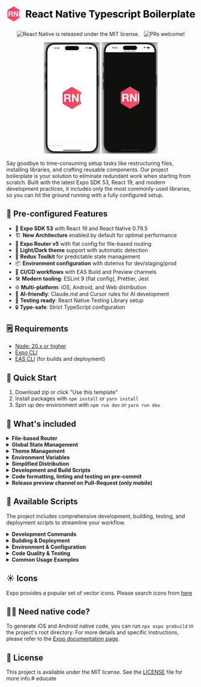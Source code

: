 <h1 align="center">
  <img src='https://github.com/wataru-maeda/react-native-boilerplate/blob/main/__DELELE_ME__/banner.png' width='600'>
</h1>

<p align="center">
  <img src="https://img.shields.io/badge/license-MIT-blue.svg" alt="React Native is released under the MIT license." />
  <img src="https://github.com/wataru-maeda/react-native-boilerplate/actions/workflows/preview.yml/badge.svg" alt="" />
  <img src="https://github.com/wataru-maeda/react-native-boilerplate/actions/workflows/test.yml/badge.svg" alt="" />
  <img src="https://img.shields.io/badge/PRs-welcome-brightgreen.svg" alt="PRs welcome!" />
</p>

<p align="center">
  <img src='https://github.com/wataru-maeda/react-native-boilerplate/blob/main/__DELELE_ME__/demo-light-theme.gif' width='150px'>
  <img src='https://github.com/wataru-maeda/react-native-boilerplate/blob/main/__DELELE_ME__/demo-dark-theme.gif' width='150px'>
</p>

Say goodbye to time-consuming setup tasks like restructuring files, installing libraries, and crafting reusable components. Our project boilerplate is your solution to eliminate redundant work when starting from scratch. Built with the latest Expo SDK 53, React 19, and modern development practices, it includes only the most commonly-used libraries, so you can hit the ground running with a fully configured setup.

## 🎯 Pre-configured Features

- 📱 **Expo SDK 53** with React 19 and React Native 0.79.5
- 🏗️ **New Architecture** enabled by default for optimal performance
- 🧭 **Expo Router v5** with flat config for file-based routing
- 🎨 **Light/Dark theme** support with automatic detection
- 🔄 **Redux Toolkit** for predictable state management
- 📦 **Environment configuration** with dotenvx for dev/staging/prod
- 🚀 **CI/CD workflows** with EAS Build and Preview channels
- 🛠️ **Modern tooling**: ESLint 9 (flat config), Prettier, Jest
- 🌐 **Multi-platform**: iOS, Android, and Web distribution
- 📝 **AI-friendly**: Claude.md and Cursor rules for AI development
- 🧪 **Testing ready**: React Native Testing Library setup
- 🔒 **Type-safe**: Strict TypeScript configuration

## 🗒️ Requirements

- [Node: 20.x or higher](https://nodejs.org/en)
- [Expo CLI](https://docs.expo.dev/more/expo-cli/)
- [EAS CLI](https://docs.expo.dev/build/setup/) (for builds and deployment)

## 🚀 Quick Start

1. Download zip or click "Use this template"
2. Install packages with `npm install` or `yarn install`
3. Spin up dev environment with `npm run dev` or `yarn run dev`

## 🤖 What's included

<details>
  <summary><b>File-based Router</b></summary>
  
####

The project uses [**Expo Router**](https://docs.expo.dev/router/introduction/) with a pre-configured navigation structure which has updated from react-navigation. The navigation structure is based on file-based routing, making it easier to manage and navigate between screens. The project has a pre-configured navigation structure with a drawer and tab navigation. You can easily add new screens and navigations by following the existing structure:

```
Root (Drawer)
├── Home Tab
│   └── Stack
│       ├── Home Screen
│       └── Details Screen
└── Profile Tab
    └── Stack
        ├── Profile Screen
        └── Details Screen
```

</details>

<details>
  <summary><b>Global State Management</b></summary>

####

### State Management with Redux Toolkit
---

This project uses [**Redux Toolkit**](https://redux-toolkit.js.org/) for global state management, pre-configured with Redux Hooks for immediate use. 

#### Getting Started
1. Explore existing slices in the [`/slices`](https://github.com/wataru-maeda/react-native-boilerplate/tree/main/slices) directory
2. See usage examples in [`/app/_layout.tsx`](https://github.com/wataru-maeda/react-native-boilerplate/blob/main/app/_layout.tsx#L23)

#### Adding New State
1. Copy [`/slices/app.slice.ts`](https://github.com/wataru-maeda/react-native-boilerplate/blob/main/slices/app.slice.ts)
2. Rename and modify for your needs
3. Add your slice to [`/utils/store.ts`](https://github.com/wataru-maeda/react-native-boilerplate/blob/main/utils/store.ts#L10)

#### Development
Redux logger is enabled by default. To disable, remove the logger from [`/utils/store.ts`](https://github.com/wataru-maeda/react-native-boilerplate/blob/main/utils/store.ts#L13).

</details>

<details>
  <summary><b>Theme Management</b></summary>

####

The project simplifies asset and theme management through a centralized [`/theme`](https://github.com/wataru-maeda/react-native-boilerplate/tree/main/theme) directory that handles images, icons, fonts, and colors, with built-in asset preloading and SVG support for optimal performance, while also providing a custom `useColorScheme` hook (located in [`/hooks/useColorScheme.ts`](https://github.com/wataru-maeda/react-native-boilerplate/blob/main/hooks/useColorScheme.ts)) that automatically detects and adapts colors based on the current theme across both mobile and web platforms - making it easy to implement dynamic theming by returning the current color scheme name and flags (isDark, isLight) for conditional styling.

</details>

<details>
  <summary><b>Environment Variables</b></summary>

####

### Environment Variables Management
---

The project uses [`dotenvx`](https://dotenvx.com/) to handle environment variables across both Expo CLI and EAS CLI builds. Here's how it works:

#### Setup Structure
- `.env.dev.example` - Development environment template
- `.env.prod.example` - Production environment template
- Configuration in [`app.config.ts`](https://github.com/wataru-maeda/react-native-boilerplate/blob/main/app.config.ts) and [`utils/config.ts`](https://github.com/wataru-maeda/react-native-boilerplate/blob/main/utils/config.ts)

#### Getting Started with Your Expo Account
1. Rename `.env.dev.example` to `.env.dev`
2. Update `owner` in [`app.json`](https://github.com/wataru-maeda/react-native-boilerplate/blob/main/app.json#L6) with your Expo username
3. Set your `EXPO_SLUG` and `EXPO_PROJECT_ID` in `.env.dev`

#### Adding New Environment Variables
1. Add variables to both `.env.dev` and `.env.prod`
2. Include them in `app.config.ts` under the [`extra`](https://github.com/wataru-maeda/react-native-boilerplate/blob/main/app.config.ts#L29) object
3. Define them in [`utils/config.ts`](https://github.com/wataru-maeda/react-native-boilerplate/blob/main/utils/config.ts#L6)

#### Verify Configuration
- Check variables in the app's bottom sheet OR...
- Run `npm run dev:config:public` to view loaded variables in console

### Environment Variables & Security
---

The project intentionally avoids using `EXPO_PUBLIC_` prefix for environment variables, instead utilizing EAS secrets for enhanced security. Here's why:

#### Current Approach
- Variables are uploaded to EAS servers as `secrets`
- Securely accessible only during EAS build and submit processes
- Use `npm run dev:secret:push` to automatically upload variables from `.env.dev` and `.env.prod`

#### Alternative Approach
If you prefer direct access via `process.env`:
- Use `EXPO_PUBLIC_` prefix for non-sensitive data
- **Warning**: Never store sensitive information with `EXPO_PUBLIC_` prefix as it exposes data to clients
- For sensitive data handling, follow [React Native's security guidelines](https://reactnative.dev/docs/security#storing-sensitive-info) for storing sensitive information

</details>

<details>
  <summary><b>Simplified Distribution</b></summary>

####

The project streamlines deployment with simple commands - use `npm run dev:build:mobile` to generate iOS (IPA) and Android (APK) distributions, and `npm run dev:deploy:web` to deploy the web version to EAS Hosting.

</details>

<details>
  <summary><b>Development and Build Scripts</b></summary>

####

#### Development:
- `npm run dev` - Run on all platforms
- `npm run dev:ios` - Run iOS only
- `npm run dev:android` - Run Android only
- `npm run dev:web` - Run web only

#### Building:
- `npm run dev:build:mobile` - Build mobile apps
- `npm run dev:build:web` - Build web app
- `npm run dev:deploy:web` - Deploy web app to [EAS Hosting](https://docs.expo.dev/eas/hosting/introduction/)

#### Testing:
- `npm run lint` - Run ESLint
- `npm run format` - Run Prettier
- `npm run test` - Run Jest tests

</details>

<details>
  <summary><b>Code formatting, linting and testing on pre-commit</b></summary>

####

The project maintains code quality through integrated Eslint, Prettier, and Jest configurations - code is automatically scanned and formatted during development (especially with 'Format on Save' enabled), while pre-commit hooks verify, format, and test your code to ensure all commits meet quality standards.

</details>

<details>
  <summary><b>Release preview channel on Pull-Request (only mobile)</b></summary>

####

- When you've completed your work and need to share a preview with the QA team, our boilerplate automates the distribution process for you. Here's how it works:
1. Whenever you create a pull request (PR) or merge, it automatically generates a preview channel in your Expo account.
2. You don't need to run 'eas' commands every time you create a PR; the process is streamlined for you.
3. The continuous delivery (CD) process is managed through the [preview.yml](https://github.com/wataru-maeda/react-native-boilerplate/blob/main/.github/workflows/preview.yml) configuration file, which utilizes [expo-github-action](https://github.com/expo/expo-github-action).

To set up the CD workflow, follow these steps:
1. Create an `EXPO_TOKEN` in your Expo account. You can do this by visiting [this link](https://expo.dev/accounts/%5Baccount%5D/settings/access-tokens).
2. In your GitHub repository, go to **Settings**, then navigate to **Secrets and variables** -> **Actions** -> **Add new repository secret**. Make sure to name the secret as `EXPO_TOKEN`.
3. Update `name`, `slug`, `owner`, `projectId` and `url` in [app.json](https://github.com/wataru-maeda/react-native-boilerplate/blob/main/app.json):
4. Update in `name`, `slug`, `projectId`, `ios`, `android` in [app.config.ts](https://github.com/wataru-maeda/react-native-boilerplate/blob/main/app.config.ts)
6. After you push changes to the main branch, a new preview will be created automatically.

</details>

## 🔧 Available Scripts

The project includes comprehensive development, building, testing, and deployment scripts to streamline your workflow.

<details>
  <summary><b>Development Commands</b></summary>

####

- `npm run dev` - Start Expo development server for all platforms with cache cleared
- `npm run dev:ios` - Start development server for iOS simulator only
- `npm run dev:android` - Start development server for Android emulator only  
- `npm run dev:web` - Start development server for web browser only
- `npm run dev:doctor` - Run Expo diagnostics to check project health

</details>

<details>
  <summary><b>Building & Deployment</b></summary>

####

- `npm run dev:build:mobile` - Build iOS (IPA) and Android (APK) using EAS Build for development
- `npm run dev:build:web` - Export static web application to `dist/` directory
- `npm run dev:serve:web` - Serve the built web app locally (run after `dev:build:web`)
- `npm run dev:deploy:web` - Build and deploy web app to [EAS Hosting](https://docs.expo.dev/eas/hosting/introduction/)

</details>

<details>
  <summary><b>Environment & Configuration</b></summary>

####

- `npm run dev:secret:push` - Upload environment variables from `.env.dev` to EAS secrets
- `npm run dev:secret:list` - List all environment variables stored in EAS
- `npm run dev:config:public` - Display current Expo configuration for debugging

</details>

<details>
  <summary><b>Code Quality & Testing</b></summary>

####

- `npm run lint` - Run ESLint to check code quality and style
- `npm run lint:staged` - Run linting only on staged Git files (used in pre-commit)
- `npm run format` - Format code using Prettier
- `npm run test` - Run Jest unit tests
- `npm run test:watch` - Run Jest tests in watch mode for development
- `npm run prepare` - Set up Husky Git hooks for pre-commit quality checks

</details>

<details>
  <summary><b>Common Usage Examples</b></summary>

####

**Start development:**
```bash
npm run dev                    # All platforms
npm run dev:web               # Web only
```

**Build and deploy web:**
```bash
npm run dev:build:web         # Build static files
npm run dev:serve:web         # Test locally
npm run dev:deploy:web        # Deploy to EAS Hosting
```

**Code quality:**
```bash
npm run lint                  # Check code
npm run format               # Format code
npm run test                 # Run tests
```

</details>

## ☀️ Icons

Expo provides a popular set of vector icons. Please search icons from [here](https://icons.expo.fyi/)

## 🧑‍💻 Need native code?

To generate iOS and Android native code, you can run `npx expo prebuild` in the project's root directory. For more details and specific instructions, please refer to the [Expo documentation page](https://docs.expo.dev/workflow/prebuild/).

## 📓 License

This project is available under the MIT license. See the [LICENSE](https://github.com/wataru-maeda/react-native-boilerplate/blob/main/LICENSE) file for more info.# educate
